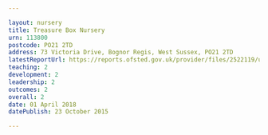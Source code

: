 ```yaml
---

layout: nursery
title: Treasure Box Nursery
urn: 113800
postcode: PO21 2TD
address: 73 Victoria Drive, Bognor Regis, West Sussex, PO21 2TD
latestReportUrl: https://reports.ofsted.gov.uk/provider/files/2522119/urn/113800.pdf
teaching: 2
development: 2
leadership: 2
outcomes: 2
overall: 2
date: 01 April 2018 
datePublish: 23 October 2015

---
```

